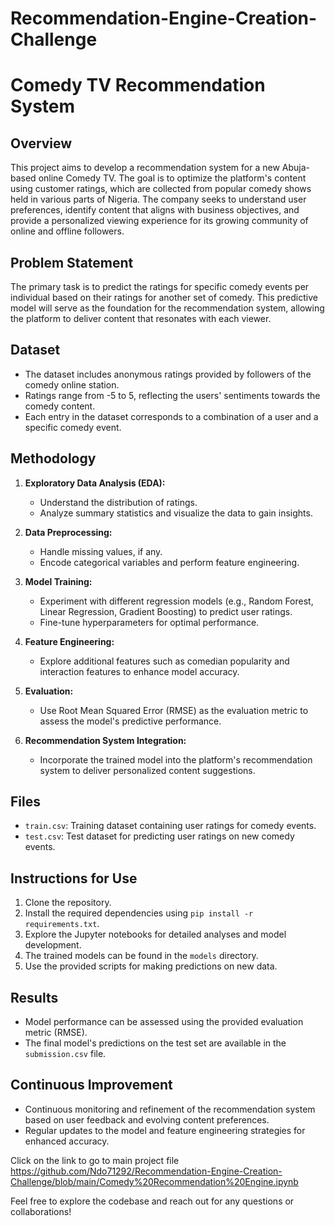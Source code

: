 # Recommendation-Engine-Creation-Challenge
# Comedy TV Recommendation System

## Overview
This project aims to develop a recommendation system for a new Abuja-based online Comedy TV. The goal is to optimize the platform's content using customer ratings, which are collected from popular comedy shows held in various parts of Nigeria. The company seeks to understand user preferences, identify content that aligns with business objectives, and provide a personalized viewing experience for its growing community of online and offline followers.

## Problem Statement
The primary task is to predict the ratings for specific comedy events per individual based on their ratings for another set of comedy. This predictive model will serve as the foundation for the recommendation system, allowing the platform to deliver content that resonates with each viewer.

## Dataset
- The dataset includes anonymous ratings provided by followers of the comedy online station.
- Ratings range from -5 to 5, reflecting the users' sentiments towards the comedy content.
- Each entry in the dataset corresponds to a combination of a user and a specific comedy event.

## Methodology
1. **Exploratory Data Analysis (EDA):**
   - Understand the distribution of ratings.
   - Analyze summary statistics and visualize the data to gain insights.

2. **Data Preprocessing:**
   - Handle missing values, if any.
   - Encode categorical variables and perform feature engineering.

3. **Model Training:**
   - Experiment with different regression models (e.g., Random Forest, Linear Regression, Gradient Boosting) to predict user ratings.
   - Fine-tune hyperparameters for optimal performance.

4. **Feature Engineering:**
   - Explore additional features such as comedian popularity and interaction features to enhance model accuracy.

5. **Evaluation:**
   - Use Root Mean Squared Error (RMSE) as the evaluation metric to assess the model's predictive performance.

6. **Recommendation System Integration:**
   - Incorporate the trained model into the platform's recommendation system to deliver personalized content suggestions.

## Files
- `train.csv`: Training dataset containing user ratings for comedy events.
- `test.csv`: Test dataset for predicting user ratings on new comedy events.

## Instructions for Use
1. Clone the repository.
2. Install the required dependencies using `pip install -r requirements.txt`.
3. Explore the Jupyter notebooks for detailed analyses and model development.
4. The trained models can be found in the `models` directory.
5. Use the provided scripts for making predictions on new data.

## Results
- Model performance can be assessed using the provided evaluation metric (RMSE).
- The final model's predictions on the test set are available in the `submission.csv` file.

## Continuous Improvement
- Continuous monitoring and refinement of the recommendation system based on user feedback and evolving content preferences.
- Regular updates to the model and feature engineering strategies for enhanced accuracy.

Click on the link to go to main project file https://github.com/Ndo71292/Recommendation-Engine-Creation-Challenge/blob/main/Comedy%20Recommendation%20Engine.ipynb

Feel free to explore the codebase and reach out for any questions or collaborations!
